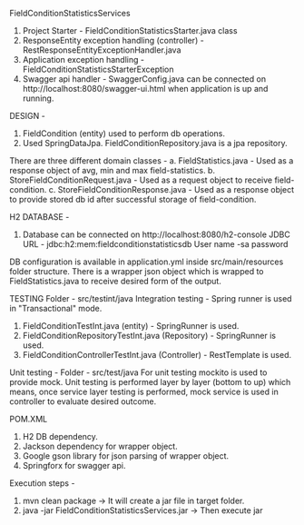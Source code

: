 FieldConditionStatisticsServices

1. Project Starter - FieldConditionStatisticsStarter.java class
2. ResponseEntity exception handling (controller) - RestResponseEntityExceptionHandler.java
3. Application exception handling - FieldConditionStatisticsStarterException
4. Swagger api handler - SwaggerConfig.java can be connected on http://localhost:8080/swagger-ui.html when application is up and running.

DESIGN -
1. FieldCondition (entity) used to perform db operations.
2. Used SpringDataJpa. FieldConditionRepository.java is a jpa repository.

There are three different domain classes - 
a. FieldStatistics.java - Used as a response object of avg, min and max field-statistics.
b. StoreFieldConditionRequest.java - Used as a request object to receive field-condition.
c. StoreFieldConditionResponse.java - Used as a response object to provide stored db id after successful storage of field-condition.

H2 DATABASE -
1. Database can be connected on http://localhost:8080/h2-console
JDBC URL - jdbc:h2:mem:fieldconditionstatisticsdb
User name -sa
password

DB configuration is available in application.yml inside src/main/resources folder structure.
There is a wrapper json object which is wrapped to FieldStatistics.java to receive desired form of the output.

TESTING
Folder - src/testint/java
Integration testing - Spring runner is used in "Transactional" mode.
1. FieldConditionTestInt.java (entity) - SpringRunner is used.
2. FieldConditionRepositoryTestInt.java (Repository) - SpringRunner is used.
3. FieldConditionControllerTestInt.java (Controller) - RestTemplate is used.

Unit testing -
Folder - src/test/java
For unit testing mockito is used to provide mock.
Unit testing is performed layer by layer (bottom to up) which means, once service layer testing is performed, mock service is used in controller to evaluate desired outcome.

POM.XML
1. H2 DB dependency.
2. Jackson dependency for wrapper object.
3. Google gson library for json parsing of wrapper object.
4. Springforx for swagger api.

Execution steps -
1) mvn clean package -> It will create a jar file in target folder.
2) java -jar FieldConditionStatisticsServices.jar  -> Then execute jar

